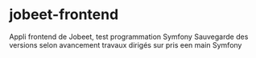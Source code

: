 # jobeet-frontend
Appli frontend de Jobeet, test programmation Symfony
Sauvegarde des versions selon avancement travaux dirigés sur pris een main Symfony
